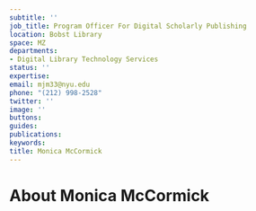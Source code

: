 ```yaml
---
subtitle: ''
job_title: Program Officer For Digital Scholarly Publishing
location: Bobst Library
space: MZ
departments:
- Digital Library Technology Services
status: ''
expertise: 
email: mjm33@nyu.edu
phone: "(212) 998-2528"
twitter: ''
image: ''
buttons: 
guides: 
publications: 
keywords: 
title: Monica McCormick
---
```


# About Monica McCormick